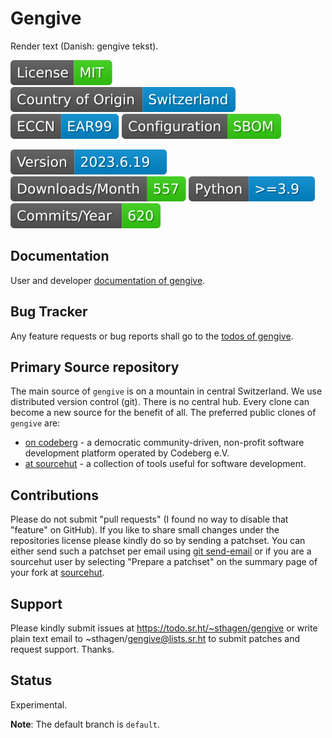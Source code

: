 # Gengive

Render text (Danish: gengive tekst).

[![License](docs/badges/license-spdx-mit.svg)](https://git.sr.ht/~sthagen/gengive/tree/default/item/LICENSE)
[![Country of Origin](docs/badges/country-of-origin-name-switzerland-neutral.svg)](https://git.sr.ht/~sthagen/gengive/tree/default/item/COUNTRY-OF-ORIGIN)
[![Export Classification Control Number (ECCN)](docs/badges/export-control-classification-number_eccn-ear99-neutral.svg)](https://git.sr.ht/~sthagen/gengive/tree/default/item/EXPORT-CONTROL-CLASSIFICATION-NUMBER)
[![Configuration](docs/badges/configuration-sbom.svg)](https://git.sr.ht/~sthagen/gengive/tree/default/item/docs/third-party/README.md)

[![Version](docs/badges/latest-release.svg)](https://pypi.python.org/pypi/gengive/)
[![Downloads](docs/badges/downloads-per-month.svg)](https://pepy.tech/project/gengive)
[![Python](docs/badges/python-versions.svg)](https://pypi.python.org/pypi/gengive/)
[![Maintenance Status](docs/badges/commits-per-year.svg)](https://git.sr.ht/~sthagen/gengive/log)

## Documentation

User and developer [documentation of gengive](https://codes.dilettant.life/docs/gengive).

## Bug Tracker

Any feature requests or bug reports shall go to the [todos of gengive](https://todo.sr.ht/~sthagen/gengive).

## Primary Source repository

The main source of `gengive` is on a mountain in central Switzerland.
We use distributed version control (git).
There is no central hub.
Every clone can become a new source for the benefit of all.
The preferred public clones of `gengive` are:

* [on codeberg](https://codeberg.org/sthagen/gengive) - a democratic community-driven, non-profit software development platform operated by Codeberg e.V.
* [at sourcehut](https://git.sr.ht/~sthagen/gengive) - a collection of tools useful for software development.

## Contributions

Please do not submit "pull requests" (I found no way to disable that "feature" on GitHub).
If you like to share small changes under the repositories license please kindly do so by sending a patchset.
You can either send such a patchset per email using [git send-email](https://git-send-email.io) or 
if you are a sourcehut user by selecting "Prepare a patchset" on the summary page of your fork at [sourcehut](https://git.sr.ht/).

## Support

Please kindly submit issues at https://todo.sr.ht/~sthagen/gengive or write plain text email to ~sthagen/gengive@lists.sr.ht to submit patches and request support. Thanks.

## Status

Experimental.

**Note**: The default branch is `default`.
